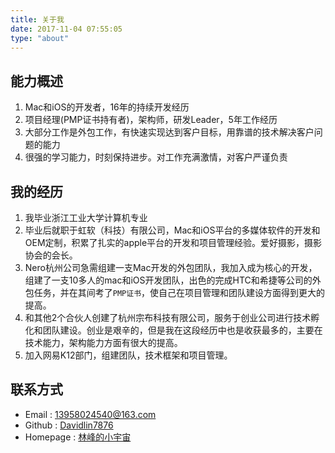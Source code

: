 ```yaml
---
title: 关于我
date: 2017-11-04 07:55:05
type: "about"
---
```

## 能力概述
1. Mac和iOS的开发者，16年的持续开发经历
1. 项目经理(PMP证书持有者)，架构师，研发Leader，5年工作经历
1. 大部分工作是外包工作，有快速实现达到客户目标，用靠谱的技术解决客户问题的能力
1. 很强的学习能力，时刻保持进步。对工作充满激情，对客户严谨负责

## 我的经历
1. 我毕业浙江工业大学计算机专业
1. 毕业后就职于虹软（科技）有限公司，Mac和iOS平台的多媒体软件的开发和OEM定制，积累了扎实的apple平台的开发和项目管理经验。爱好摄影，摄影协会的会长。
1. Nero杭州公司急需组建一支Mac开发的外包团队，我加入成为核心的开发，组建了一支10多人的mac和iOS开发团队，出色的完成HTC和希捷等公司的外包任务，并在其间考了`PMP证书`，使自己在项目管理和团队建设方面得到更大的提高。
1. 和其他2个合伙人创建了杭州宗布科技有限公司，服务于创业公司进行技术孵化和团队建设。创业是艰辛的，但是我在这段经历中也是收获最多的，主要在技术能力，架构能力方面有很大的提高。
1. 加入网易K12部门，组建团队，技术框架和项目管理。

## 联系方式
- Email : 13958024540@163.com
- Github : [Davidlin7876](https://github.com/davidlin7876)
- Homepage : [林峰的小宇宙](http://linfeng.xyz)
